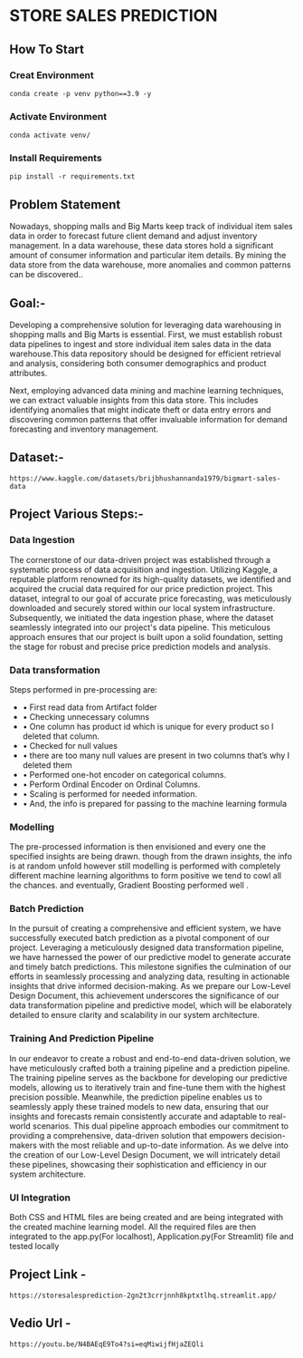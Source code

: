 # STORE SALES PREDICTION

## How To Start
### Creat Environment
```
conda create -p venv python==3.9 -y
```
### Activate Environment
```
conda activate venv/
```
### Install Requirements 
```
pip install -r requirements.txt
```

## Problem Statement
Nowadays, shopping malls and Big Marts keep track of individual item sales data in order to forecast future client demand and adjust inventory management. In a data warehouse, these data stores hold a significant amount of consumer information and particular item details. By mining the data store from the data warehouse, more anomalies and common patterns can be discovered..

## Goal:-
Developing a comprehensive solution for leveraging data warehousing in shopping malls and Big Marts is essential. First, we must establish robust data pipelines to ingest and store individual item sales data in the data warehouse.This data repository should be designed for efficient retrieval and analysis, considering both consumer demographics and product attributes.

Next, employing advanced data mining and machine learning techniques, we can extract valuable insights from this data store. This includes identifying anomalies that might indicate theft or data entry errors and discovering common patterns that offer invaluable information for demand forecasting and inventory management.

## Dataset:-
```
https://www.kaggle.com/datasets/brijbhushannanda1979/bigmart-sales-data
```
## Project Various Steps:-
### Data Ingestion
The cornerstone of our data-driven project was established through a systematic process of data acquisition and ingestion. Utilizing Kaggle, a reputable platform renowned for its high-quality datasets, we identified and acquired the crucial data required for our price prediction project. This dataset, integral to our goal of accurate price forecasting, was meticulously downloaded and securely stored within our local system infrastructure. Subsequently, we initiated the data ingestion phase, where the dataset seamlessly integrated into our project's data pipeline. This meticulous approach ensures that our project is built upon a solid foundation, setting the stage for robust and precise price prediction models and analysis.

### Data transformation
Steps performed in pre-processing are:
- • First read data from Artifact folder
- • Checking unnecessary columns
- • One column has product id which is unique for every product so I deleted that column.
- • Checked for null values
- • there are too many null values are present in two columns that’s why I deleted them
- • Performed one-hot encoder on categorical columns.
- • Perform Ordinal Encoder on Ordinal Columns.
- • Scaling is performed for needed information.
- • And, the info is prepared for passing to the machine learning formula

### Modelling
The pre-processed information is then envisioned and every one the specified insights are being drawn. though from the drawn insights, the info is at random unfold however still modelling is performed with completely different machine learning algorithms to form positive we tend to cowl all the chances. and eventually, Gradient Boosting performed well .

### Batch Prediction

In the pursuit of creating a comprehensive and efficient system, we have successfully executed batch prediction as a pivotal component of our project. Leveraging a meticulously designed data transformation pipeline, we have harnessed the power of our predictive model to generate accurate and timely batch predictions. This milestone signifies the culmination of our efforts in seamlessly processing and analyzing data, resulting in actionable insights that drive informed decision-making. As we prepare our Low-Level Design Document, this achievement underscores the significance of our data transformation pipeline and predictive model, which will be elaborately detailed to ensure clarity and scalability in our system architecture.

### Training And Prediction Pipeline

In our endeavor to create a robust and end-to-end data-driven solution, we have meticulously crafted both a training pipeline and a prediction pipeline. The training pipeline serves as the backbone for developing our predictive models, allowing us to iteratively train and fine-tune them with the highest precision possible. Meanwhile, the prediction pipeline enables us to seamlessly apply these trained models to new data, ensuring that our insights and forecasts remain consistently accurate and adaptable to real-world scenarios. This dual pipeline approach embodies our commitment to providing a comprehensive, data-driven solution that empowers decision-makers with the most reliable and up-to-date information. As we delve into the creation of our Low-Level Design Document, we will intricately detail these pipelines, showcasing their sophistication and efficiency in our system architecture.

### UI Integration

Both CSS and HTML files are being created and are being integrated with the created machine learning model. All the required files are then integrated to the app.py(For localhost), Application.py(For Streamlit) file and tested locally

## Project Link - 
```
https://storesalesprediction-2gn2t3crrjnnh8kptxtlhq.streamlit.app/
```

## Vedio Url - 
```
https://youtu.be/N4BAEqE9To4?si=eqMiwijfHjaZEQli
```

